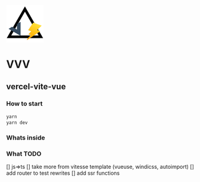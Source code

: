 ![VVV Logo](/src/assets/vvv-logo-mini.png?raw=true)
# VVV
## vercel-vite-vue

### How to start
```
yarn
yarn dev
```

### Whats inside


### What TODO
[] js=>ts
[] take more from vitesse template (vueuse, windicss, autoimport)
[] add router to test rewrites
[] add ssr functions
